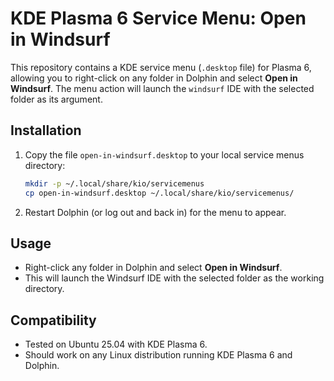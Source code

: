 # KDE Plasma 6 Service Menu: Open in Windsurf

This repository contains a KDE service menu (`.desktop` file) for Plasma 6, allowing you to right-click on any folder in Dolphin and select **Open in Windsurf**. The menu action will launch the `windsurf` IDE with the selected folder as its argument.

## Installation

1. Copy the file `open-in-windsurf.desktop` to your local service menus directory:
   ```bash
   mkdir -p ~/.local/share/kio/servicemenus
   cp open-in-windsurf.desktop ~/.local/share/kio/servicemenus/
   ```
2. Restart Dolphin (or log out and back in) for the menu to appear.

## Usage

- Right-click any folder in Dolphin and select **Open in Windsurf**.
- This will launch the Windsurf IDE with the selected folder as the working directory.

## Compatibility

- Tested on Ubuntu 25.04 with KDE Plasma 6.
- Should work on any Linux distribution running KDE Plasma 6 and Dolphin.
